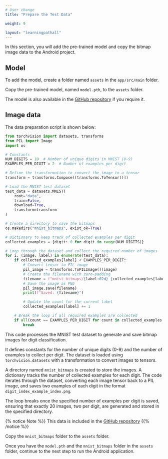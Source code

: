 ```yaml
---
# User change
title: "Prepare the Test Data"

weight: 9

layout: "learningpathall"
---
```


In this section, you will add the pre-trained model and copy the bitmap image data to the Android project.

## Model

To add the model, create a folder named `assets` in the `app/src/main` folder. 

Copy the pre-trained model, named `model.pth`, to the `assets` folder.  

The model is also available in the [GitHub repository](https://github.com/dawidborycki/Arm.PyTorch.MNIST.Inference.git) if you require it.

## Image data

The data preparation script is shown below: 

```Python
from torchvision import datasets, transforms
from PIL import Image
import os

# Constants
NUM_DIGITS = 10  # Number of unique digits in MNIST (0-9)
EXAMPLES_PER_DIGIT = 2  # Number of examples per digit

# Define the transformation to convert the image to a tensor
transform = transforms.Compose([transforms.ToTensor()])

# Load the MNIST test dataset
test_data = datasets.MNIST(
    root="data",
    train=False,
    download=True,
    transform=transform
)

# Create a directory to save the bitmaps
os.makedirs("mnist_bitmaps", exist_ok=True)

# Dictionary to keep track of collected examples per digit
collected_examples = {digit: 0 for digit in range(NUM_DIGITS)}

# Loop through the dataset and collect the required number of images
for i, (image, label) in enumerate(test_data):
    if collected_examples[label] < EXAMPLES_PER_DIGIT:
        # Convert tensor to PIL image
        pil_image = transforms.ToPILImage()(image)
        # Create the filename with zero-padding
        filename = f"mnist_bitmaps/{label:02d}_{collected_examples[label]:02d}.png"
        # Save the image as PNG
        pil_image.save(filename)
        print(f"Saved: {filename}")

        # Update the count for the current label
        collected_examples[label] += 1

    # Break the loop if all required examples are collected
    if all(count == EXAMPLES_PER_DIGIT for count in collected_examples.values()):
        break
```

This code processes the MNIST test dataset to generate and save bitmap images for digit classification. 

It defines constants for the number of unique digits (0-9) and the number of examples to collect per digit. The dataset is loaded using `torchvision.datasets` with a transformation to convert images to tensors. 

A directory named `mnist_bitmaps` is created to store the images. A dictionary tracks the number of collected examples for each digit. The code iterates through the dataset, converting each image tensor back to a PIL image, and saves two examples of each digit in the format `digit_index_example_index.png`. 

The loop breaks once the specified number of examples per digit is saved, ensuring that exactly 20 images, two per digit, are generated and stored in the specified directory.

{% notice Note %}}
This data is included in the [GitHub repository](https://github.com/dawidborycki/Arm.PyTorch.MNIST.Inference.git)
{{% /notice %}}

Copy the `mnist_bitmaps` folder to the `assets` folder.

Once you have the `model.pth` and the `mnist_bitmaps` folder in the `assets` folder, continue to the next step to run the Android application. 
